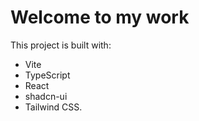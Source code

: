 # Welcome to my work


This project is built with:

- Vite
- TypeScript
- React
- shadcn-ui
- Tailwind CSS.